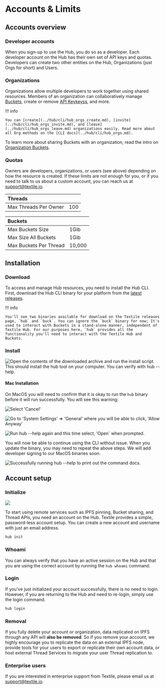 # Accounts & Limits

## Accounts overview

### Developer accounts

When you sign-up to use the Hub, you do so as a developer. Each developer account on the Hub has their own set of API keys and quotas. Developers can create two other entities on the Hub, Organizations (just Orgs for short) and Users. 

### Organizations

Organizations allow multiple developers to work together using shared resources. Members of an organization can collaboratively manage [Buckets](../buckets/index.md), create or remove [API Keykeyss](../hub/apis.md#app-keys), and more. 

!!! info
  
    You can [create](../hub/cli/hub_orgs_create.md), [invite](../hub/cli/hub_orgs_invite.md), and [leave](../hub/cli/hub_orgs_leave.md) organizations easily. Read more about all Org methods on the [CLI docs](../hub/cli/hub_orgs.md).

To learn more about sharing Buckets with an organization, read the intro on [Organization Buckets](../buckets/index.md#organization-buckets).

### Quotas

Owners are developers, organizations, or users (see above) depending on how the resource is created. If these limits are not enough for you, or if you need to talk to us about a custom account, you can reach us at [support@textile.io](mailto:support@textile.io).

| Threads | |
| :------ | :------ |
| Max Threads Per Owner | 100 |

| Buckets | |
| :------ | :------ |
| Max Buckets Size | 1Gib |
| Max Size All Buckets | 1Gib |
| Max Buckets Per Thread | 10,000 |

## Installation

### Download

To access and manage Hub resources, you need to install the Hub CLI. First, download the Hub CLI binary for your platform from the [latest releases](https://github.com/textileio/textile/releases/latest).

!!! info
  
    You'll see two binaries available for download on the Textile releases page, `hub` and `buck`. You can ignore the `buck` binary for now; It's used to interact with Buckets in a stand-alone manner, independent of Textile Hub. For our purposes here, `hub` provides all the functionality you'll need to interact with the Textile Hub and Buckets.

### Install

![Open the contents of the downloaded archive and run the `install` script. This should install the `hub` tool on your computer. You can verify with `hub --help`.](../images/install/install.png)

#### Mac Installation

On MacOS you will need to confirm that it is okay to run the `hub` binary before it will run successfully. You will see this warning:

![Select 'Cancel'](../images/install/install_warn.png)

![Go to 'System Settings' => 'General' where you will be able to click, 'Allow Anyway'](../images/install/install_allow.png)


![Run `hub --help` again and this time select, 'Open` when prompted.](../images/install/install_confirm.png)

You will now be able to continue using the CLI without issue. When you update the binary, you may need to repeat the above steps. We will add developer signing to our MacOS binaries soon.

![Successfully running `hub --help` to print out the command docs.](../images/hub-cli/hub_help.png)

## Account setup

### Initialize

![](../images/hub-cli/hub_init.png)

To start using remote services such as IPFS pinning, Bucket sharing, and Thread APIs, you need an account on the Hub. Textile provides a simple, password-less account setup. You can create a new account and username with just an email address.

```sh
hub init
```

### Whoami

You can always verify that you have an active session on the Hub and that you are using the correct account by running the `hub whoami` command.

### Login

If you've just initialized your account successfully, there is no need to login. However, if you are returning to the Hub and need to re-login, simply use the login command.

```sh
hub login
```

### Removal

If you fully delete your account or organization, data replicated on IPFS through any API will **also be removed**. So if you remove your account, we highly encourage you to replicate the data on an external IPFS node, provide tools for your users to export or replicate their own account data, or host external Thread Services to migrate your user Thread replication to.

### Enterprise users

If you are interested in enterprise support from Textile, please email us at [support@textile.io](mailto:support@textile.io).
